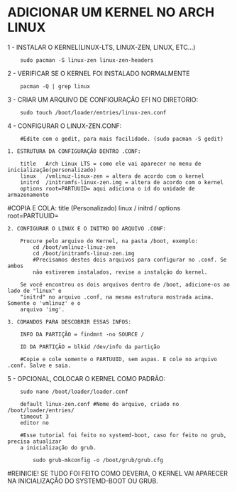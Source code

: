 # ADICIONAR UM KERNEL NO ARCH LINUX


1 - INSTALAR O KERNEL(LINUX-LTS, LINUX-ZEN, LINUX, ETC...)

        sudo pacman -S linux-zen linux-zen-headers
    
2 - VERIFICAR SE O KERNEL FOI INSTALADO NORMALMENTE

        pacman -Q | grep linux
    
3 - CRIAR UM ARQUIVO DE CONFIGURAÇÃO EFI NO DIRETORIO:

        sudo touch /boot/loader/entries/linux-zen.conf
    
4 - CONFIGURAR O LINUX-ZEN.CONF:

        #Edite com o gedit, para mais facilidade. (sudo pacman -S gedit)

    1. ESTRUTURA DA CONFIGURAÇÃO DENTRO .CONF:
    
        title   Arch Linux LTS = como ele vai aparecer no menu de inicialização(personalizado)
        linux   /vmlinuz-linux-zen = altera de acordo com o kernel
        initrd  /initramfs-linux-zen.img = altera de acordo com o kernel
        options root=PARTUUID= aqui adiciona o id do unidade de armazenamento
        
#COPIA E COLA:
        title   (Personalizado)
        linux   /
        initrd  /
        options root=PARTUUID= 
        
    2. CONFIGURAR O LINUX E O INITRD DO ARQUIVO .CONF:
        
        Procure pelo arquivo do Kernel, na pasta /boot, exemplo:
            cd /boot/vmlinuz-linuz-zen
            cd /boot/initramfs-linuz-zen.img
            #Precisamos destes dois arquivos para configurar no .conf. Se ambos
            não estiverem instalados, revise a instalção do kernel.
            
        Se você encontrou os dois arquivos dentro de /boot, adicione-os ao lado de "linux" e 
        "initrd" no arquivo .conf, na mesma estrutura mostrada acima. Somente o 'vmlinuz' e o 
        arquivo 'img'.
    
    3. COMANDOS PARA DESCOBRIR ESSAS INFOS:
    
        INFO DA PARTIÇÃO = findmnt -no SOURCE /
        
        ID DA PARTIÇÃO = blkid /dev/info da partição 
        
        #Copie e cole somente o PARTUUID, sem aspas. E cole no arquivo .conf. Salve e saia.

5 - OPCIONAL, COLOCAR O KERNEL COMO PADRÃO:

        sudo nano /boot/loader/loader.conf

        default linux-zen.conf #Nome do arquivo, criado no /boot/loader/entries/
        timeout 3
        editor no
    
        #Esse tutorial foi feito no systemd-boot, caso for feito no grub, precisa atualizar
        a inicialização do grub.
        
            sudo grub-mkconfig -o /boot/grub/grub.cfg

#REINICIE! SE TUDO FOI FEITO COMO DEVERIA, O KERNEL VAI APARECER NA INICIALIZAÇÃO DO SYSTEMD-BOOT OU GRUB.
